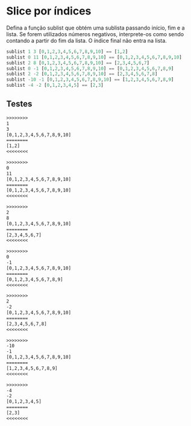 # Slice por índices

Defina a função sublist que obtém uma sublista passando início, fim e a lista. Se forem utilizados números negativos, interprete-os como sendo contando a partir do fim da lista. O índice final não entra na lista.

```hs
sublist 1 3 [0,1,2,3,4,5,6,7,8,9,10] == [1,2]
sublist 0 11 [0,1,2,3,4,5,6,7,8,9,10] == [0,1,2,3,4,5,6,7,8,9,10]
sublist 2 8 [0,1,2,3,4,5,6,7,8,9,10] == [2,3,4,5,6,7]
sublist 0 -1 [0,1,2,3,4,5,6,7,8,9,10] == [0,1,2,3,4,5,6,7,8,9]
sublist 2 -2 [0,1,2,3,4,5,6,7,8,9,10] == [2,3,4,5,6,7,8]
sublist -10 -1 [0,1,2,3,4,5,6,7,8,9,10] == [1,2,3,4,5,6,7,8,9]
sublist -4 -2 [0,1,2,3,4,5] == [2,3]
```

## Testes

```txt
>>>>>>>>
1
3
[0,1,2,3,4,5,6,7,8,9,10]
========
[1,2]
<<<<<<<<

>>>>>>>>
0
11
[0,1,2,3,4,5,6,7,8,9,10]
========
[0,1,2,3,4,5,6,7,8,9,10]
<<<<<<<<

>>>>>>>>
2
8
[0,1,2,3,4,5,6,7,8,9,10]
========
[2,3,4,5,6,7]
<<<<<<<<

>>>>>>>>
0
-1
[0,1,2,3,4,5,6,7,8,9,10]
========
[0,1,2,3,4,5,6,7,8,9]
<<<<<<<<

>>>>>>>>
2
-2
[0,1,2,3,4,5,6,7,8,9,10]
========
[2,3,4,5,6,7,8]
<<<<<<<<

>>>>>>>>
-10
-1
[0,1,2,3,4,5,6,7,8,9,10]
========
[1,2,3,4,5,6,7,8,9]
<<<<<<<<

>>>>>>>>
-4
-2
[0,1,2,3,4,5]
========
[2,3]
<<<<<<<<

```
